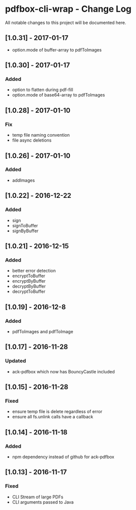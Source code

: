 # pdfbox-cli-wrap - Change Log
All notable changes to this project will be documented here.

## [1.0.31] - 2017-01-17
- option.mode of buffer-array to pdfToImages

## [1.0.30] - 2017-01-17
### Added
- option to flatten during pdf-fill
- option.mode of base64-array to pdfToImages

## [1.0.28] - 2017-01-10
### Fix
- temp file naming convention
- file async deletions

## [1.0.26] - 2017-01-10
### Added
- addImages

## [1.0.22] - 2016-12-22
### Added
- sign
- signToBuffer
- signByBuffer

## [1.0.21] - 2016-12-15
### Added
- better error detection
- encryptToBuffer
- encryptByBuffer
- decryptByBuffer
- decryptToBuffer

## [1.0.19] - 2016-12-8
### Added
- pdfToImages and pdfToImage

## [1.0.17] - 2016-11-28
### Updated
- ack-pdfbox which now has BouncyCastle included

## [1.0.15] - 2016-11-28
### Fixed
- ensure temp file is delete regardless of error
- ensure all fs.unlink calls have a callback

## [1.0.14] - 2016-11-18
### Added
- npm dependency instead of github for ack-pdfbox

## [1.0.13] - 2016-11-17
### Fixed
- CLI Stream of large PDFs
- CLI arguments passed to Java
